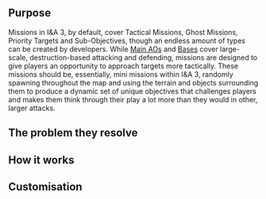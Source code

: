 ## Purpose

Missions in I&A 3, by default, cover Tactical Missions, Ghost Missions, Priority Targets and Sub-Objectives, though an endless amount of types can be created by developers. While [Main AOs](/Main_AOs/Overview) and [Bases](/Bases/Overview) cover large-scale, destruction-based attacking and defending, missions are designed to give players an opportunity to approach targets more tactically. These missions should be, essentially, mini missions within I&A 3, randomly spawning throughout the map and using the terrain and objects surrounding them to produce a dynamic set of unique objectives that challenges players and makes them think through their play a lot more than they would in other, larger attacks.

## The problem they resolve



## How it works



## Customisation
